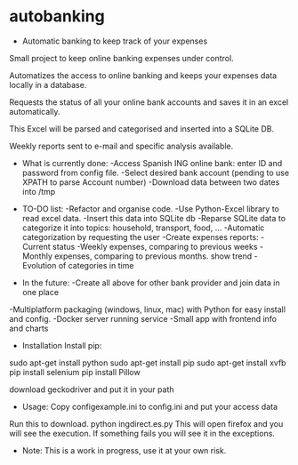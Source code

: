# autobanking

* Automatic banking to keep track of your expenses

Small project to keep online banking expenses under control.

Automatizes the access to online banking and keeps your expenses data locally in a database.

Requests the status of all your online bank accounts and saves it in an excel automatically.

This Excel will be parsed and categorised and inserted into a SQLite DB.

Weekly reports sent to e-mail and specific analysis available.

* What is currently done:
-Access Spanish ING online bank: enter ID and password from config file. 
-Select desired bank account (pending to use XPATH to parse Account number)
-Download data between two dates into /tmp

* TO-DO list:
-Refactor and organise code.
-Use Python-Excel library to read excel data.
-Insert this data into SQLite db
-Reparse SQLite data to categorize it into topics: household, transport, food, ...
-Automatic categorization by requesting the user
-Create expenses reports:
   -Current status
   -Weekly expenses, comparing to previous weeks
   -Monthly expenses, comparing to previous months. show trend
   -Evolution of categories in time

* In the future:
-Create all above for other bank provider and join data in one place

-Multiplatform packaging (windows, linux, mac) with Python for easy install and config.
-Docker server running service
-Small app with frontend info and charts




* Installation
Install pip:

sudo apt-get install python
sudo apt-get install pip
sudo apt-get install xvfb
pip install selenium
pip install Pillow

download geckodriver and put it in your path

* Usage:
Copy configexample.ini to config.ini and put your access data 

Run this to download.
python ingdirect.es.py
This will open firefox and you will see the execution.
If something fails you will see it in the exceptions.

* Note:
This is a work in progress, use it at your own risk.



